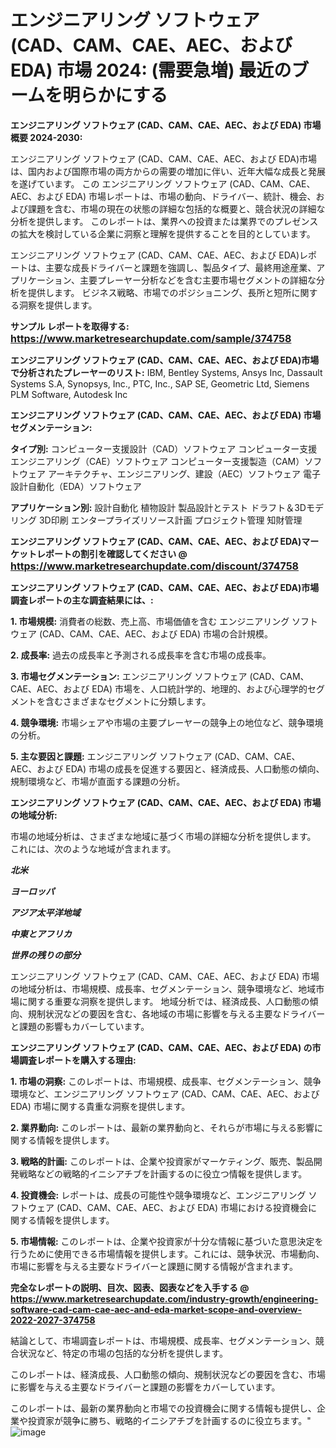 # エンジニアリング ソフトウェア (CAD、CAM、CAE、AEC、および EDA) 市場 2024: (需要急増) 最近のブームを明らかにする

<strong>エンジニアリング ソフトウェア (CAD、CAM、CAE、AEC、および EDA) 市場概要 2024-2030:</strong>

エンジニアリング ソフトウェア (CAD、CAM、CAE、AEC、および EDA)市場は、国内および国際市場の両方からの需要の増加に伴い、近年大幅な成長と発展を遂げています。 この エンジニアリング ソフトウェア (CAD、CAM、CAE、AEC、および EDA) 市場レポートは、市場の動向、ドライバー、統計、機会、および課題を含む、市場の現在の状態の詳細な包括的な概要と、競合状況の詳細な分析を提供します。 このレポートは、業界への投資または業界でのプレゼンスの拡大を検討している企業に洞察と理解を提供することを目的としています。

エンジニアリング ソフトウェア (CAD、CAM、CAE、AEC、および EDA)レポートは、主要な成長ドライバーと課題を強調し、製品タイプ、最終用途産業、アプリケーション、主要プレーヤー分析などを含む主要市場セグメントの詳細な分析を提供します。 ビジネス戦略、市場でのポジショニング、長所と短所に関する洞察を提供します。



<strong>サンプル レポートを取得する: <a href=https://www.marketresearchupdate.com/sample/374758><font size=3 color=#0000ff>https://www.marketresearchupdate.com/sample/374758</font></a></strong>



<strong>エンジニアリング ソフトウェア (CAD、CAM、CAE、AEC、および EDA)市場で分析されたプレーヤーのリスト:</strong>
IBM, Bentley Systems, Ansys Inc, Dassault Systems S.A, Synopsys, Inc., PTC, Inc., SAP SE, Geometric Ltd, Siemens PLM Software, Autodesk Inc



<strong>エンジニアリング ソフトウェア (CAD、CAM、CAE、AEC、および EDA) 市場セグメンテーション:</strong>



<strong>タイプ別:</strong>
コンピューター支援設計（CAD）ソフトウェア
コンピューター支援エンジニアリング（CAE）ソフトウェア
コンピューター支援製造（CAM）ソフトウェア
アーキテクチャ、エンジニアリング、建設（AEC）ソフトウェア
電子設計自動化（EDA）ソフトウェア



<strong>アプリケーション別:</strong>
設計自動化
植物設計
製品設計とテスト
ドラフト＆3Dモデリング
3D印刷
エンタープライズリソース計画
プロジェクト管理
知財管理



<strong>エンジニアリング ソフトウェア (CAD、CAM、CAE、AEC、および EDA)マーケットレポートの割引を確認してください @ <a href=https://www.marketresearchupdate.com/discount/374758><font size=3 color=#0000ff>https://www.marketresearchupdate.com/discount/374758</font></a></strong>



<strong>エンジニアリング ソフトウェア (CAD、CAM、CAE、AEC、および EDA)市場調査レポートの主な調査結果には、:</strong>



<strong>1. 市場規模:</strong> 消費者の総数、売上高、市場価値を含む エンジニアリング ソフトウェア (CAD、CAM、CAE、AEC、および EDA) 市場の合計規模。



<strong>2. 成長率:</strong> 過去の成長率と予測される成長率を含む市場の成長率。



<strong>3. 市場セグメンテーション:</strong> エンジニアリング ソフトウェア (CAD、CAM、CAE、AEC、および EDA) 市場を、人口統計学的、地理的、および心理学的セグメントを含むさまざまなセグメントに分類します。



<strong>4. 競争環境:</strong> 市場シェアや市場の主要プレーヤーの競争上の地位など、競争環境の分析。



<strong>5. 主な要因と課題:</strong> エンジニアリング ソフトウェア (CAD、CAM、CAE、AEC、および EDA) 市場の成長を促進する要因と、経済成長、人口動態の傾向、規制環境など、市場が直面する課題の分析。



<strong>エンジニアリング ソフトウェア (CAD、CAM、CAE、AEC、および EDA) 市場の地域分析:</strong>

市場の地域分析は、さまざまな地域に基づく市場の詳細な分析を提供します。 これには、次のような地域が含まれます。

<em>

<strong>北米</strong></em>
<em>

<strong>ヨーロッパ</strong></em>
<em>

<strong>アジア太平洋地域</strong></em>
<em>

<strong>中東とアフリカ</strong></em>
<em>

<strong>世界の残りの部分</strong></em>

エンジニアリング ソフトウェア (CAD、CAM、CAE、AEC、および EDA) 市場の地域分析は、市場規模、成長率、セグメンテーション、競争環境など、地域市場に関する重要な洞察を提供します。 地域分析では、経済成長、人口動態の傾向、規制状況などの要因を含む、各地域の市場に影響を与える主要なドライバーと課題の影響もカバーしています。



<strong>エンジニアリング ソフトウェア (CAD、CAM、CAE、AEC、および EDA) の市場調査レポートを購入する理由:</strong>



<strong>1. 市場の洞察:</strong> このレポートは、市場規模、成長率、セグメンテーション、競争環境など、エンジニアリング ソフトウェア (CAD、CAM、CAE、AEC、および EDA) 市場に関する貴重な洞察を提供します。



<strong>2. 業界動向:</strong> このレポートは、最新の業界動向と、それらが市場に与える影響に関する情報を提供します。



<strong>3. 戦略的計画:</strong> このレポートは、企業や投資家がマーケティング、販売、製品開発戦略などの戦略的イニシアチブを計画するのに役立つ情報を提供します。



<strong>4. 投資機会:</strong> レポートは、成長の可能性や競争環境など、エンジニアリング ソフトウェア (CAD、CAM、CAE、AEC、および EDA) 市場における投資機会に関する情報を提供します。



<strong>5. 市場情報:</strong> このレポートは、企業や投資家が十分な情報に基づいた意思決定を行うために使用できる市場情報を提供します。これには、競争状況、市場動向、市場に影響を与える主要なドライバーと課題に関する情報が含まれます。



<strong><b>完全なレポートの説明、目次、図表、図表などを入手する @ <a href=https://www.marketresearchupdate.com/industry-growth/engineering-software-cad-cam-cae-aec-and-eda-market-scope-and-overview-2022-2027-374758>https://www.marketresearchupdate.com/industry-growth/engineering-software-cad-cam-cae-aec-and-eda-market-scope-and-overview-2022-2027-374758</a></b></strong>

結論として、市場調査レポートは、市場規模、成長率、セグメンテーション、競合状況など、特定の市場の包括的な分析を提供します。

このレポートは、経済成長、人口動態の傾向、規制状況などの要因を含む、市場に影響を与える主要なドライバーと課題の影響をカバーしています。

このレポートは、最新の業界動向と市場での投資機会に関する情報も提供し、企業や投資家が競争に勝ち、戦略的イニシアチブを計画するのに役立ちます。"
![image](https://github.com/renukap7961/renukap7961/assets/163852544/ebcdb8c6-8572-49a0-8d29-7ace31ca460b)
